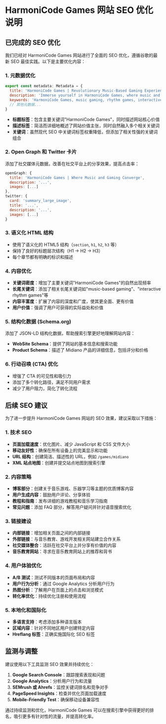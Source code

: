 # HarmoniCode Games 网站 SEO 优化说明

## 已完成的 SEO 优化

我们已经对 HarmoniCode Games 网站进行了全面的 SEO 优化，遵循谷歌的最新 SEO 最佳实践。以下是主要优化内容：

### 1. 元数据优化

```javascript
export const metadata: Metadata = {
  title: 'HarmoniCode Games | Revolutionary Music-Based Gaming Experience',
  description: 'Immerse yourself in HarmoniCode Games, where music and gaming converge. Play interactive rhythm-based games, learn musical instruments online, and develop real musical skills through engaging gameplay.',
  keywords: 'HarmoniCode Games, music gaming, rhythm games, interactive music games, learn piano online, musical skill development, music education games, Midiano',
  // 其他元数据...
}
```

- **标题标签**：包含主要关键词"HarmoniCode Games"，同时描述网站核心价值
- **描述标签**：简洁而详细地概述了网站价值主张，同时自然融入多个相关关键词
- **关键词**：虽然现代 SEO 中关键词标签权重降低，但添加了相关性强的关键词组合

### 2. Open Graph 和 Twitter 卡片

添加了社交媒体元数据，改善在社交平台上的分享效果，提高点击率：

```javascript
openGraph: {
  title: 'HarmoniCode Games | Where Music and Gaming Converge',
  description: '...',
  images: [...]
},
twitter: {
  card: 'summary_large_image',
  title: '...',
  description: '...',
  images: [...]
}
```

### 3. 语义化 HTML 结构

- 使用了语义化的 HTML5 结构（`section`, `h1`, `h2`, `h3` 等）
- 保持了良好的标题层次结构（H1 → H2 → H3）
- 每个章节都有明确的标识和描述

### 4. 内容优化

- **关键词密度**：增加了主要关键词"HarmoniCode Games"的自然出现频率
- **长尾关键词**：添加了相关长尾关键词如"music-based gaming"、"interactive rhythm games"等
- **内容丰富度**：扩展了内容的深度和广度，使其更全面、更有价值
- **用户价值**：强调了用户可获得的实际益处和价值

### 5. 结构化数据 (Schema.org)

添加了 JSON-LD 结构化数据，帮助搜索引擎更好地理解网站内容：

- **WebSite Schema**：提供了网站的基本信息和搜索功能
- **Product Schema**：描述了 Midiano 产品的详细信息，包括评分和价格

### 6. 行动召唤 (CTA) 优化

- 增强了 CTA 的可见性和吸引力
- 添加了多个转化路径，满足不同用户需求
- 减少了用户阻力，简化了转化流程

## 后续 SEO 建议

为了进一步提升 HarmoniCode Games 网站的 SEO 效果，建议采取以下措施：

### 1. 技术 SEO

- **页面加载速度**：优化图片、减少 JavaScript 和 CSS 文件大小
- **移动友好性**：确保在所有设备上的完美显示和功能
- **URL 结构**：创建简洁、描述性的 URL，例如 `/games/midiano`
- **XML 站点地图**：创建并提交站点地图到搜索引擎

### 2. 内容策略

- **博客部分**：创建关于音乐游戏、乐器学习等主题的优质博客内容
- **用户生成内容**：鼓励用户评论、分享体验
- **教程和指南**：发布详细的游戏教程和音乐学习指南
- **常见问题**：添加 FAQ 部分，解答用户疑问并针对语音搜索优化

### 3. 链接建设

- **内部链接**：增加相关页面之间的内部链接
- **外部链接**：与音乐教育、游戏开发相关网站建立合作关系
- **社交媒体整合**：活跃在社交平台上并分享有价值的内容
- **音乐教育网站**：寻求在音乐教育网站上的推荐和背书

### 4. 用户体验优化

- **A/B 测试**：测试不同版本的页面布局和内容
- **用户行为分析**：通过 Google Analytics 分析用户行为
- **热图分析**：了解用户在页面上的点击和浏览模式
- **转化率优化**：持续优化注册和使用流程

### 5. 本地化和国际化

- **多语言支持**：考虑添加多种语言版本
- **区域内容**：针对不同地区用户创建特定内容
- **Hreflang 标签**：正确实施国际化 SEO 标签

## 监测与调整

建议使用以下工具监测 SEO 效果并持续优化：

1. **Google Search Console**：跟踪搜索表现和问题
2. **Google Analytics**：分析用户行为和流量
3. **SEMrush 或 Ahrefs**：监控关键词排名和竞争对手
4. **PageSpeed Insights**：检查并优化页面加载速度
5. **Mobile-Friendly Test**：确保移动设备兼容性

通过持续监测和优化，HarmoniCode Games 可以在搜索引擎中获得更好的排名，吸引更多有针对性的流量，并提高转化率。 